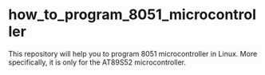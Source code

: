 # how_to_program_8051_microcontroller
This repository will help you to program 8051 microcontroller in Linux. More specifically, it is only for the AT89S52 microcontroller.
